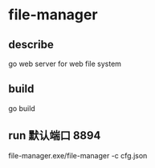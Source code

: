 # file-manager

## describe

go web server for web file system

## build

go build

## run 默认端口 8894

file-manager.exe/file-manager -c cfg.json
